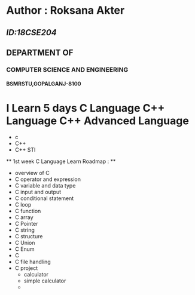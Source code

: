 # Author : Roksana Akter

## _ID:18CSE204_

## DEPARTMENT OF

### **COMPUTER SCIENCE AND ENGINEERING**

#### BSMRSTU,GOPALGANJ-8100

# I Learn 5 days C Language C++ Language C++ Advanced Language

- c
- C++
- C++ STl

** 1st week C Language Learn Roadmap : **

- overview of C
- C operator and expression
- C variable and data type
- C input and output
- C conditional statement
- C loop
- C function
- C array
- C Pointer
- C string
- C structure
- C Union
- C Enum
- C 
- C file handling
- C project
  - calculator
  - simple calculator
  -
